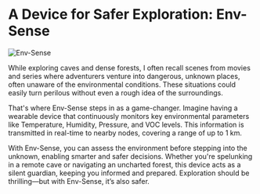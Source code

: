 # A Device for Safer Exploration: Env-Sense

![Env-Sense](https://github.com/user-attachments/assets/cfc47ab9-cc40-491c-8ea5-93ec7c308e23)


While exploring caves and dense forests, I often recall scenes from movies and series where adventurers venture into dangerous, unknown places, often unaware of the environmental conditions. These situations could easily turn perilous without even a rough idea of the surroundings.

That's where Env-Sense steps in as a game-changer. Imagine having a wearable device that continuously monitors key environmental parameters like Temperature, Humidity, Pressure, and VOC levels. This information is transmitted in real-time to nearby nodes, covering a range
of up to 1 km.

With Env-Sense, you can assess the environment before stepping into the unknown, enabling smarter and safer decisions. Whether you're spelunking in a remote cave or navigating an uncharted forest, this device acts as a silent guardian, keeping you informed and prepared.
Exploration should be thrilling—but with Env-Sense, it’s also safer.


